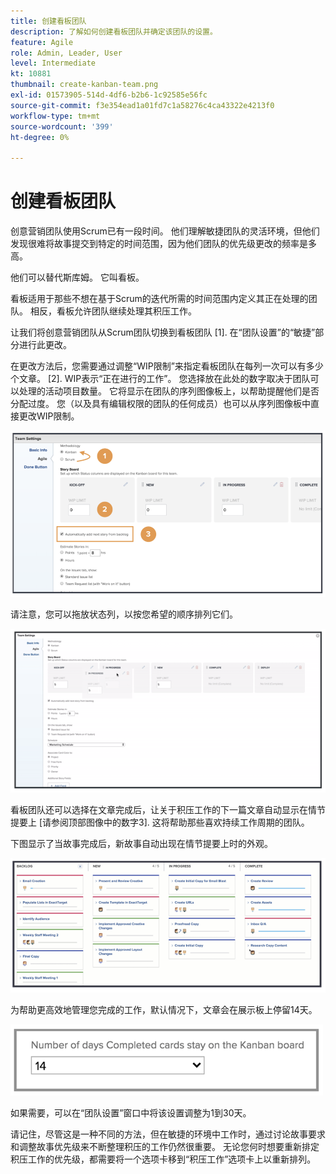 ```yaml
---
title: 创建看板团队
description: 了解如何创建看板团队并确定该团队的设置。
feature: Agile
role: Admin, Leader, User
level: Intermediate
kt: 10881
thumbnail: create-kanban-team.png
exl-id: 01573905-514d-4df6-b2b6-1c92585e56fc
source-git-commit: f3e354ead1a01fd7c1a58276c4ca43322e4213f0
workflow-type: tm+mt
source-wordcount: '399'
ht-degree: 0%

---
```


# 创建看板团队

创意营销团队使用Scrum已有一段时间。 他们理解敏捷团队的灵活环境，但他们发现很难将故事提交到特定的时间范围，因为他们团队的优先级更改的频率是多高。

他们可以替代斯库姆。 它叫看板。

看板适用于那些不想在基于Scrum的迭代所需的时间范围内定义其正在处理的团队。 相反，看板允许团队继续处理其积压工作。

让我们将创意营销团队从Scrum团队切换到看板团队 [1]. 在“团队设置”的“敏捷”部分进行此更改。

在更改方法后，您需要通过调整“WIP限制”来指定看板团队在每列一次可以有多少个文章。 [2]. WIP表示“正在进行的工作”。 您选择放在此处的数字取决于团队可以处理的活动项目数量。 它将显示在团队的序列图像板上，以帮助提醒他们是否分配过度。 您（以及具有编辑权限的团队的任何成员）也可以从序列图像板中直接更改WIP限制。

![“团队设置”页面](assets/teamspage-01.png)

请注意，您可以拖放状态列，以按您希望的顺序排列它们。

![“团队设置”页面](assets/teamspage-02.png)

看板团队还可以选择在文章完成后，让关于积压工作的下一篇文章自动显示在情节提要上 [请参阅顶部图像中的数字3]. 这将帮助那些喜欢持续工作周期的团队。


下图显示了当故事完成后，新故事自动出现在情节提要上时的外观。

![“团队设置”页面](assets/teamspage-03.png)

为帮助更高效地管理您完成的工作，默认情况下，文章会在展示板上停留14天。

![“团队设置”页面](assets/teampage-04.png)

如果需要，可以在“团队设置”窗口中将该设置调整为1到30天。

请记住，尽管这是一种不同的方法，但在敏捷的环境中工作时，通过讨论故事要求和调整故事优先级来不断整理积压的工作仍然很重要。 无论您何时想要重新排定积压工作的优先级，都需要将一个选项卡移到“积压工作”选项卡上以重新排列。
